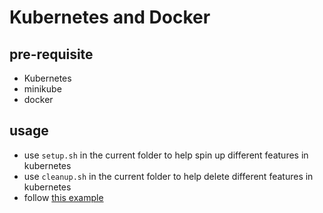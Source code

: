 # Kubernetes and Docker

## pre-requisite

- Kubernetes
- minikube
- docker

## usage

- use `setup.sh` in the current folder to help spin up different features in kubernetes
- use `cleanup.sh` in the current folder to help delete different features in kubernetes
- follow [this example](https://medium.com/@lukaszwolnik/nodejs-app-with-database-over-ssl-on-kubernetes-b0f0ad185e62)

